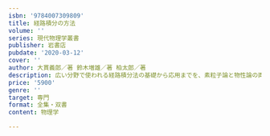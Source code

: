 ```yaml
---
isbn: '9784007309809'
title: 経路積分の方法
volume: ''
series: 現代物理学叢書
publisher: 岩書店
pubdate: '2020-03-12'
cover: ''
author: 大貫義郎／著 鈴木増雄／著 柏太郎／著
description: 広い分野で使われる経路積分法の基礎から応用までを、素粒子論と物性論の両面から統一的に解説する。
price: '5900'
genre: ''
target: 専門
format: 全集・双書
content: 物理学

---
```


